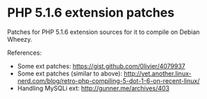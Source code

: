 # PHP 5.1.6 extension patches

Patches for PHP 5.1.6 extension sources for it to compile on Debian Wheezy.

References:
* Some ext patches: https://gist.github.com/0livier/4079937
* Some ext patches (similar to above): http://yet.another.linux-nerd.com/blog/retro-php-compiling-5-dot-1-6-on-recent-linux/
* Handling MySQLi ext: http://gunner.me/archives/403

